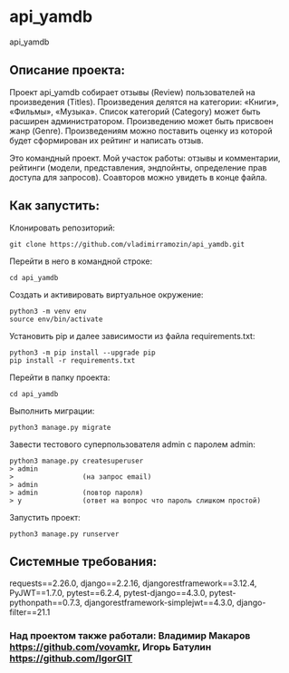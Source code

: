 # api_yamdb
api_yamdb

## Описание проекта:
Проект api_yamdb собирает отзывы (Review) пользователей на произведения (Titles). Произведения делятся на категории: «Книги», «Фильмы», «Музыка». Список категорий (Category) может быть расширен администратором. Произведению может быть присвоен жанр (Genre). Произведениям можно поставить оценку из которой будет сформирован их рейтинг и написать отзыв.

Это командный проект. Мой участок работы: отзывы и комментарии, рейтинги  (модели, представления,  эндпойнты, определение прав доступа для запросов). Соавторов можно увидеть в конце файла.


## Как запустить:

Клонировать репозиторий:

```
git clone https://github.com/vladimirramozin/api_yamdb.git

```

Перейти в него в командной строке:

```
cd api_yamdb
```

Cоздать и активировать виртуальное окружение:

```
python3 -m venv env
source env/bin/activate
```

Установить pip и далее зависимости из файла requirements.txt:

```
python3 -m pip install --upgrade pip
pip install -r requirements.txt
```

Перейти в папку проекта:

```
cd api_yamdb
```

Выполнить миграции:

```
python3 manage.py migrate
```

Завести тестового суперпользователя admin с паролем admin:

```
python3 manage.py createsuperuser
> admin
>                 (на запрос email)
> admin
> admin           (повтор пароля)
> y               (ответ на вопрос что пароль слишком простой) 
```

Запустить проект:

```
python3 manage.py runserver
```
## Системные требования:
requests==2.26.0,
django==2.2.16,
djangorestframework==3.12.4,
PyJWT==1.7.0,
pytest==6.2.4,
pytest-django==4.3.0,
pytest-pythonpath==0.7.3,
djangorestframework-simplejwt==4.3.0,
django-filter==21.1

### Над проектом также работали: Владимир Макаров https://github.com/vovamkr, Игорь Батулин https://github.com/IgorGIT
